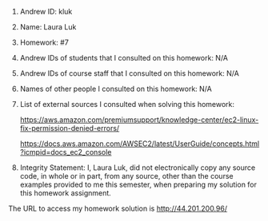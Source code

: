 1) Andrew ID: kluk
2) Name: Laura Luk
3) Homework: #7
4) Andrew IDs of students that I consulted on this homework: N/A
5) Andrew IDs of course staff that I consulted on this homework: N/A
6) Names of other people I consulted on this homework: N/A
7) List of external sources I consulted when solving this homework:


   https://aws.amazon.com/premiumsupport/knowledge-center/ec2-linux-fix-permission-denied-errors/

   https://docs.aws.amazon.com/AWSEC2/latest/UserGuide/concepts.html?icmpid=docs_ec2_console

8) Integrity Statement: I, Laura Luk, did not electronically copy any
   source code, in whole or in part, from any source, other than the course
   examples provided to me this semester, when preparing my solution for this
   homework assignment.

The URL to access my homework solution is http://44.201.200.96/
